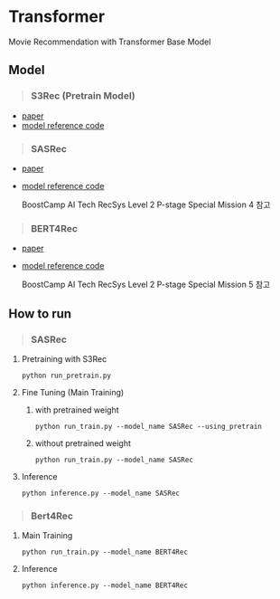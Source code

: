 # Transformer

Movie Recommendation with Transformer Base Model

## Model
> ### S3Rec (Pretrain Model)
- [paper](https://arxiv.org/abs/2008.07873v1)
- [model reference code](https://github.com/aHuiWang/CIKM2020-S3Rec)

> ### SASRec
- [paper](https://arxiv.org/abs/1808.09781v1)
- [model reference code](https://github.com/aHuiWang/CIKM2020-S3Rec)

    BoostCamp AI Tech RecSys Level 2 P-stage Special Mission 4 참고

> ### BERT4Rec
- [paper](https://arxiv.org/abs/1904.06690v2)
- [model reference code](https://github.com/jaywonchung/BERT4Rec-VAE-Pytorch)

    BoostCamp AI Tech RecSys Level 2 P-stage Special Mission 5 참고

## How to run

> ### SASRec
1. Pretraining with S3Rec
   ```
   python run_pretrain.py
   ```
2. Fine Tuning (Main Training)
   1. with pretrained weight
      ```
      python run_train.py --model_name SASRec --using_pretrain
      ```
   2. without pretrained weight
      ```
      python run_train.py --model_name SASRec 
      ```

3. Inference
   ```
   python inference.py --model_name SASRec 
   ```

> ### Bert4Rec

1. Main Training
   ```
   python run_train.py --model_name BERT4Rec 
   ```

2. Inference
   ```
   python inference.py --model_name BERT4Rec 
   ```